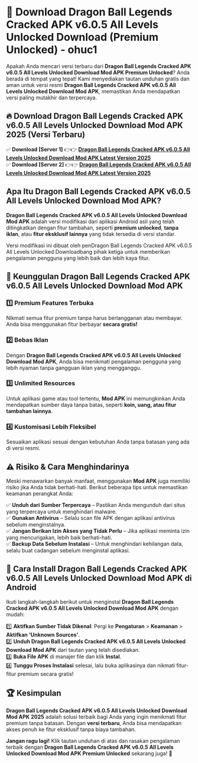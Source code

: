 # 🎯 Download Dragon Ball Legends Cracked APK v6.0.5 All Levels Unlocked Download (Premium Unlocked) -  ohuc1

Apakah Anda mencari versi terbaru dari **Dragon Ball Legends Cracked APK v6.0.5 All Levels Unlocked Download Mod APK Premium Unlocked**? Anda berada di tempat yang tepat! Kami menyediakan tautan unduhan gratis dan aman untuk versi resmi **Dragon Ball Legends Cracked APK v6.0.5 All Levels Unlocked Download Mod APK**, memastikan Anda mendapatkan versi paling mutakhir dan terpercaya.

## 🔥 Download Dragon Ball Legends Cracked APK v6.0.5 All Levels Unlocked Download Mod APK 2025 (Versi Terbaru)

✅ **Download [Server 1]** 👉👉 [**Dragon Ball Legends Cracked APK v6.0.5 All Levels Unlocked Download Mod APK Latest Version 2025**](https://momento.my/?title=Dragon_Ball_Legends_Cracked_APK_v6.0.5_All_Levels_Unlocked_Download)  
✅ **Download [Server 2]** 👉👉 [**Dragon Ball Legends Cracked APK v6.0.5 All Levels Unlocked Download Mod APK Latest Version 2025**](https://momento.my/?title=Dragon_Ball_Legends_Cracked_APK_v6.0.5_All_Levels_Unlocked_Download)  

## Apa Itu Dragon Ball Legends Cracked APK v6.0.5 All Levels Unlocked Download Mod APK?

**Dragon Ball Legends Cracked APK v6.0.5 All Levels Unlocked Download Mod APK** adalah versi modifikasi dari aplikasi Android asli yang telah ditingkatkan dengan fitur tambahan, seperti **premium unlocked**, **tanpa iklan**, atau **fitur eksklusif lainnya** yang tidak tersedia di versi standar.

Versi modifikasi ini dibuat oleh penDragon Ball Legends Cracked APK v6.0.5 All Levels Unlocked Downloadbang pihak ketiga untuk memberikan pengalaman pengguna yang lebih baik dan lebih kaya fitur.

## 🎯 Keunggulan Dragon Ball Legends Cracked APK v6.0.5 All Levels Unlocked Download Mod APK

### 1️⃣ Premium Features Terbuka
Nikmati semua fitur premium tanpa harus berlangganan atau membayar. Anda bisa menggunakan fitur berbayar **secara gratis!**

### 2️⃣ Bebas Iklan
Dengan **Dragon Ball Legends Cracked APK v6.0.5 All Levels Unlocked Download Mod APK**, Anda bisa menikmati pengalaman pengguna yang lebih nyaman tanpa gangguan iklan yang mengganggu.

### 3️⃣ Unlimited Resources
Untuk aplikasi game atau tool tertentu, **Mod APK** ini memungkinkan Anda mendapatkan sumber daya tanpa batas, seperti **koin, uang, atau fitur tambahan lainnya**.

### 4️⃣ Kustomisasi Lebih Fleksibel
Sesuaikan aplikasi sesuai dengan kebutuhan Anda tanpa batasan yang ada di versi resmi.

## ⚠️ Risiko & Cara Menghindarinya

Meski menawarkan banyak manfaat, menggunakan **Mod APK** juga memiliki risiko jika Anda tidak berhati-hati. Berikut beberapa tips untuk memastikan keamanan perangkat Anda:

✅ **Unduh dari Sumber Terpercaya** – Pastikan Anda mengunduh dari situs yang terpercaya untuk menghindari malware.  
✅ **Gunakan Antivirus** – Selalu scan file APK dengan aplikasi antivirus sebelum menginstalnya.  
✅ **Jangan Berikan Izin Akses yang Tidak Perlu** – Jika aplikasi meminta izin yang mencurigakan, lebih baik berhati-hati.  
✅ **Backup Data Sebelum Instalasi** – Untuk menghindari kehilangan data, selalu buat cadangan sebelum menginstal aplikasi.

## 📌 Cara Install Dragon Ball Legends Cracked APK v6.0.5 All Levels Unlocked Download Mod APK di Android

Ikuti langkah-langkah berikut untuk menginstal **Dragon Ball Legends Cracked APK v6.0.5 All Levels Unlocked Download Mod APK** dengan mudah:

1️⃣ **Aktifkan Sumber Tidak Dikenal**: Pergi ke **Pengaturan** > **Keamanan** > **Aktifkan 'Unknown Sources'**.  
2️⃣ **Unduh Dragon Ball Legends Cracked APK v6.0.5 All Levels Unlocked Download Mod APK** dari tautan yang telah disediakan.  
3️⃣ **Buka File APK** di manajer file dan klik **Instal**.  
4️⃣ **Tunggu Proses Instalasi** selesai, lalu buka aplikasinya dan nikmati fitur-fitur premium secara gratis!

## 🏆 Kesimpulan

**Dragon Ball Legends Cracked APK v6.0.5 All Levels Unlocked Download Mod APK 2025** adalah solusi terbaik bagi Anda yang ingin menikmati fitur premium tanpa batasan. Dengan **versi terbaru**, Anda bisa mendapatkan akses penuh ke fitur eksklusif tanpa biaya tambahan.

**Jangan ragu lagi!** Klik tautan unduhan di atas dan rasakan pengalaman terbaik dengan **Dragon Ball Legends Cracked APK v6.0.5 All Levels Unlocked Download Mod APK Premium Unlocked** sekarang juga! 🚀
